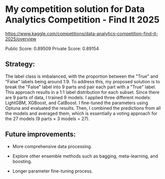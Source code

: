 # My competition solution for Data Analytics Competition - Find It 2025
https://www.kaggle.com/competitions/data-analytics-competition-find-it-2025/overview

Public Score: 0.89509
Private Score: 0.89154

## Strategy:
The label class is imbalanced, with the proportion between the "True" and "False" labels being around 1:9. To address this, my proposed solution is to break the "False" label into 9 parts and pair each part with a "True" label. This approach results in a 1:1 label distribution for each subset. Since there are 9 parts of data, I trained 9 models.
I applied three different models: LightGBM, XGBoost, and CatBoost. I fine-tuned the parameters using Optuna and evaluated the results. Then, I combined the predictions from all the models and averaged them, which is essentially a voting approach for the 27 models (9 parts × 3 models = 27).

## Future improvements:
- More comprehensive data processing.

- Explore other ensemble methods such as bagging, meta-learning, and boosting.

- Longer parameter fine-tuning process.
